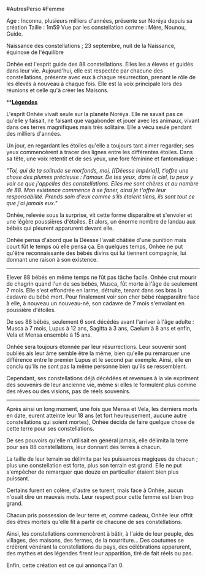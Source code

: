 #AutresPerso #Femme 

Age : Inconnu, plusieurs milliers d'années, présente sur Noréya depuis sa création
Taille : 1m59
Vue par les constellation comme : Mère, Nounou, Guide.

Naissance des constellations ; 23 septembre, nuit de la Naissance, équinoxe de l'équilibre

Onhée est l'esprit guide des 88 constellations. Elles les a élevés et guidés dans leur vie. Aujourd'hui, elle est respectée par chacune des constellations, présente avec eux à chaque résurrection, prenant le rôle de les élevés à nouveau à chaque fois. Elle est la voix principale lors des réunions et celle qu'à créer les Maisons.

****<u>Légendes</u>**

L'esprit Onhée vivait seule sur la planète Noréya. Elle ne savait pas ce qu'elle y faisait, ne faisant que vagabonder et jouer avec les animaux, vivant dans ces terres magnifiques mais très solitaire. Elle a vécu seule pendant des milliers d'années.

Un jour, en regardant les étoiles qu'elle a toujours tant aimer regarder; ses yeux commencèrent à tracer des lignes entre les différentes étoiles. Dans sa tête, une voix retentit et de ses yeux, une fore féminine et fantomatique :

*"Toi, qui de ta solitude se morfonds, moi, [[Déesse Impéria]], t'offre une chose des plumes précieuse : l'amour.*
*De tes yeux, dans le ciel, tu peux y voir ce que j'appelles des constellations. Elles me sont chères et au nombre de 88. Mon existence commence à se faner, ainsi je t'offre leur responsabilité.*
*Prends soin d'eux comme s'ils étaient tiens, ils sont tout ce que j'ai jamais eux."*

Onhée, relevée sous la surprise, vit cette forme disparaître et s'envoler et une légère poussières d'étoiles. Et alors, un énorme nombre de landau aux bébés qui pleurent apparurent devant elle.

Onhée pensa d'abord que la Déesse l'avait châtiée d'une punition mais court fût le temps où elle pensa ça. En quelques temps, Onhée ne put qu'être reconnaissante des bébés divins qui lui tiennent compagnie, lui donnant une raison à son existence. 

-------------------------------------------------------------------------------

Elever 88 bébés en même temps ne fût pas tâche facile. Onhée crut mourir de chagrin quand l'un de ses bébés, Musca, fût morte à l'âge de seulement 7 mois. Elle s'est effondrée en larme, détruite, tenant dans ses bras la cadavre du bébé mort. Pour finalement voir son cher bébé réapparaître face à elle, à nouveau un nouveau-né, son cadavre de 7 mois s'envolant en poussière d'étoiles.

De ses 88 bébés, seulement 6 sont décédés avant l'arriver à l'âge adulte : Musca à 7 mois, Lupus à 12 ans, Sagitta à 3 ans, Caelum à 8 ans et enfin, Vela et Mensa ensemble à 15 ans.

Onhée sera toujours étonnée par leur résurrections. Leur souvenir sont oubliés ais leur âme semble être la même, bien qu'elle pu remarquer une différence entre le premier Lupus et le second par exemple. Ainsi, elle en conclu qu'ils ne sont pas la même personne bien qu'ils se ressemblent.

Cependant, ses constellations déjà décédées et revenues à la vie expriment des souvenirs de leur ancienne vie, même si elles le formulent plus comme des rêves ou des visions, pas de réels souvenirs.

-------------------------------------------------------------------------------

Après ainsi un long moment, une fois que Mensa et Vela, les derniers morts en date, eurent atteinte leur 18 ans (et fort heureusement, aucune autre constellations qui soient mortes), Onhée décida de faire quelque chose de cette terre pour ses constellations.

De ses pouvoirs qu'elle n'utilisait en général jamais, elle délimita la terre pour ses 88 constellations, leur donnant des terres à chacun.

La taille de leur terrain se délimita par les puissances magiques de chacun ; plus une constellation est forte, plus son terrain est grand. Elle ne put s'empêcher de remarquer que douze en particulier étaient bien plus puissant.

Certains furent en colère, d'autre se turent, mais face à Onhée, aucun n'osait dire un mauvais mots. Leur respect pour cette femme est bien trop grand.

Chacun pris possession de leur terre et, comme cadeau, Onhée leur offrit des êtres mortels qu'elle fit à partir de chacune de ses constellations.

Ainsi, les constellations commencèrent à bâtir, à l'aide de leur peuple, des villages, des maisons, des fermes, de la nourriture… Des coutumes se créèrent vénérant la constellations du pays, des célébrations apparurent, des mythes et des légendes firent leur apparition, tiré de fait réels ou pas.

Enfin, cette création est ce qui annonça l'an 0.